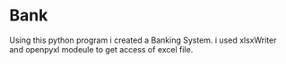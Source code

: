 # Bank
Using this python program i created a Banking System. i used xlsxWriter and openpyxl modeule to get access of excel file.

